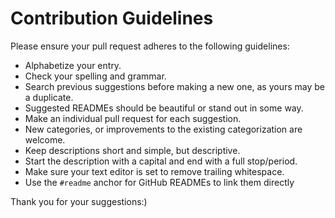 # Contribution Guidelines

Please ensure your pull request adheres to the following guidelines:

- Alphabetize your entry.
- Check your spelling and grammar.
- Search previous suggestions before making a new one, as yours may be a duplicate.
- Suggested READMEs should be beautiful or stand out in some way.
- Make an individual pull request for each suggestion.
- New categories, or improvements to the existing categorization are welcome.
- Keep descriptions short and simple, but descriptive.
- Start the description with a capital and end with a full stop/period.
- Make sure your text editor is set to remove trailing whitespace.
- Use the `#readme` anchor for GitHub READMEs to link them directly

Thank you for your suggestions:)
